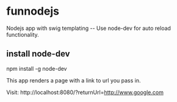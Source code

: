 # funnodejs
Nodejs app with swig templating
-- Use node-dev for auto reload functionality.

## install node-dev
npm install -g node-dev

This app renders a page with a link to url you pass in.

Visit: http://localhost:8080/?returnUrl=http://www.google.com


